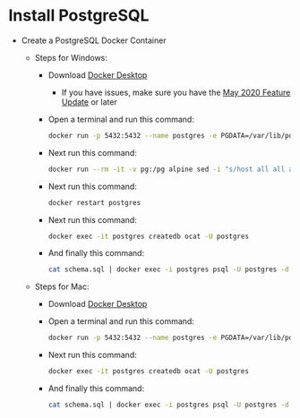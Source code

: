 # Install PostgreSQL

- Create a PostgreSQL Docker Container
  - Steps for Windows:
    - Download [Docker Desktop](https://www.docker.com/products/docker-desktop)
      - If you have issues, make sure you have the [May 2020 Feature Update](https://www.digitalcitizen.life/windows-10-update-assistant) or later
    - Open a terminal and run this command:

       ```bash
       docker run -p 5432:5432 --name postgres -e PGDATA=/var/lib/postgresql/data/pgdata -v pg:/var/lib/postgresql/data -e POSTGRES_PASSWORD=postgres -d postgres
       ```

    - Next run this command:

       ```bash
       docker run --rm -it -v pg:/pg alpine sed -i "s/host all all all md5/host all all all trust/" /pg/pgdata/pg_hba.conf
       ```

    - Next run this command:

       ```bash
       docker restart postgres
       ```

    - Next run this command:

       ```bash
       docker exec -it postgres createdb ocat -U postgres
       ```

    - And finally this command:

       ```bash
       cat schema.sql | docker exec -i postgres psql -U postgres -d ocat
       ```

  - Steps for Mac:
    - Download [Docker Desktop](https://www.docker.com/products/docker-desktop)
    - Open a terminal and run this command:

       ```bash
       docker run -p 5432:5432 --name postgres -e PGDATA=/var/lib/postgresql/data/pgdata -v pg:/var/lib/postgresql/data -e POSTGRES_PASSWORD=postgres -d postgres
       ```

    - Next run this command:

       ```bash
       docker exec -it postgres createdb ocat -U postgres
       ```

    - And finally this command:

       ```bash
       cat schema.sql | docker exec -i postgres psql -U postgres -d ocat
       ```

